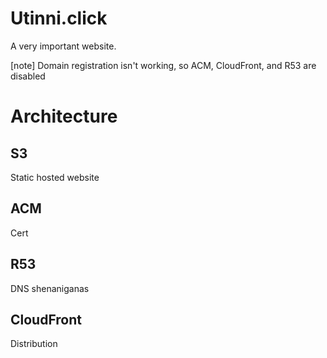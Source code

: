 # Utinni.click

A very important website.

[note] Domain registration isn't working, so ACM, CloudFront, and R53 are disabled

# Architecture

## S3

Static hosted website

## ACM

Cert

## R53

DNS shenaniganas

## CloudFront

Distribution

